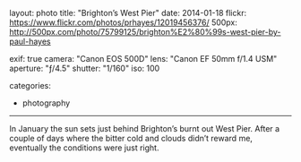 layout: photo
title: "Brighton’s West Pier"
date: 2014-01-18
flickr: https://www.flickr.com/photos/prhayes/12019456376/
500px: http://500px.com/photo/75799125/brighton%E2%80%99s-west-pier-by-paul-hayes

exif: true
camera: "Canon EOS 500D"
lens: "Canon EF 50mm f/1.4 USM"
aperture: "ƒ/4.5"
shutter: "1/160"
iso: 100

categories:
  - photography
---

In January the sun sets just behind Brighton’s burnt out West Pier. After a couple of days where the bitter cold and clouds didn’t reward me, eventually the conditions were just right.
